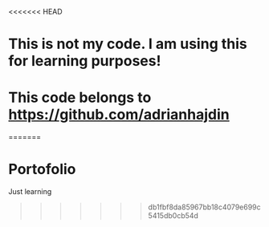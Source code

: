 <<<<<<< HEAD
# This is not my code. I am using this for learning purposes!
# This code belongs to https://github.com/adrianhajdin

=======
# Portofolio
Just learning
>>>>>>> db1fbf8da85967bb18c4079e699c5415db0cb54d
